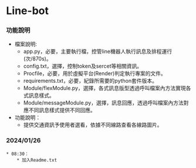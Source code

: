 # Line-bot  

### 功能說明

* 檔案說明:  
	*  app.py，必要，主要執行檔，控管line機器人執行訊息及排程運行(次/870s)。
	*  config.txt，選擇，控制token及sercet等相關資訊。
	*  Procfile，必要，用於虛擬平台(Render)判定執行專案的文件。
	*  requirements.txt，必要，紀錄所需要的python套件版本。
	*  Module/flexModule.py，選擇，各式訊息版型透過呼叫檔案內方法實現各式訊息樣式。
	*  Module/messageModule.py，選擇，訊息回應，透過呼叫檔案內方法對應不同訊息樣式提供不同回應。
* 功能說明：
	*  提供交通資訊予使用者選看，依據不同線路查看各線路圖片。
### 2024/01/26
```
* 08:30：  
	* 加入Readme.txt  
```
